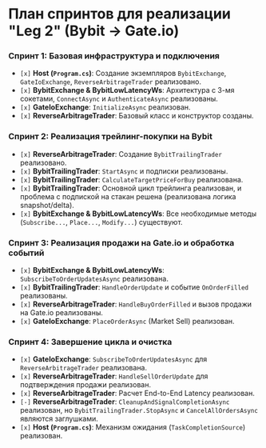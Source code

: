 # План спринтов для реализации "Leg 2" (Bybit -> Gate.io)

### Спринт 1: Базовая инфраструктура и подключения

*   `[x]` **Host (`Program.cs`)**: Создание экземпляров `BybitExchange`, `GateIoExchange`, `ReverseArbitrageTrader` реализовано.
*   `[x]` **BybitExchange & BybitLowLatencyWs**: Архитектура с 3-мя сокетами, `ConnectAsync` и `AuthenticateAsync` реализованы.
*   `[x]` **GateIoExchange**: `InitializeAsync` реализован.
*   `[x]` **ReverseArbitrageTrader**: Базовый класс и конструктор созданы.

### Спринт 2: Реализация трейлинг-покупки на Bybit

*   `[x]` **ReverseArbitrageTrader**: Создание `BybitTrailingTrader` реализовано.
*   `[x]` **BybitTrailingTrader**: `StartAsync` и подписки реализованы.
*   `[x]` **BybitTrailingTrader**: `CalculateTargetPriceForBuy` реализована.
*   `[x]` **BybitTrailingTrader**: Основной цикл трейлинга реализован, и проблема с подпиской на стакан решена (реализована логика snapshot/delta).
*   `[x]` **BybitExchange & BybitLowLatencyWs**: Все необходимые методы (`Subscribe...`, `Place...`, `Modify...`) существуют.

### Спринт 3: Реализация продажи на Gate.io и обработка событий

*   `[x]` **BybitExchange & BybitLowLatencyWs**: `SubscribeToOrderUpdatesAsync` реализована.
*   `[x]` **BybitTrailingTrader**: `HandleOrderUpdate` и событие `OnOrderFilled` реализованы.
*   `[x]` **ReverseArbitrageTrader**: `HandleBuyOrderFilled` и вызов продажи на Gate.io реализованы.
*   `[x]` **GateIoExchange**: `PlaceOrderAsync` (Market Sell) реализован.

### Спринт 4: Завершение цикла и очистка

*   `[x]` **GateIoExchange**: `SubscribeToOrderUpdatesAsync` для `ReverseArbitrageTrader` реализована.
*   `[x]` **ReverseArbitrageTrader**: `HandleSellOrderUpdate` для подтверждения продажи реализован.
*   `[x]` **ReverseArbitrageTrader**: Расчет End-to-End Latency реализован.
*   `[-]` **ReverseArbitrageTrader**: `CleanupAndSignalCompletionAsync` реализован, но `BybitTrailingTrader.StopAsync` и `CancelAllOrdersAsync` являются заглушками.
*   `[x]` **Host (`Program.cs`)**: Механизм ожидания (`TaskCompletionSource`) реализован.